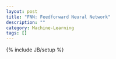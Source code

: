 ```yaml
---
layout: post
title: "FNN: Feedforward Neural Network"
description: ""
category: Machine-Learning
tags: []
---
```

{% include JB/setup %}
